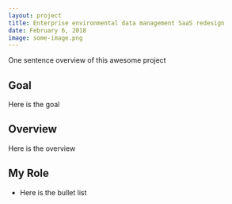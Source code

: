 ```yaml
---
layout: project
title: Enterprise environmental data management SaaS redesign
date: February 6, 2018
image: some-image.png
---
```

One sentence overview of this awesome project

## Goal
Here is the goal

## Overview
Here is the overview

## My Role
* Here is the bullet list